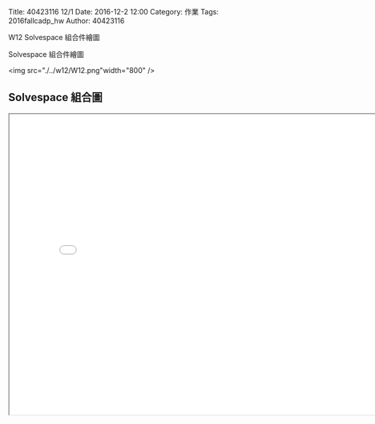 Title: 40423116 12/1
Date: 2016-12-2 12:00
Category: 作業
Tags: 2016fallcadp_hw
Author: 40423116

W12 Solvespace 組合件繪圖

<!-- PELICAN_END_SUMMARY -->


<p>Solvespace 組合件繪圖</p>

<img src="./../w12/W12.png"width="800" />

## Solvespace 組合圖

<iframe src="./../w12/40423116_W12.html" width="800" height="600"></iframe>